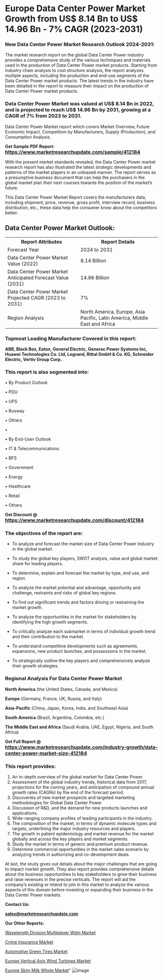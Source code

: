 # Europe Data Center Power Market Growth from US$ 8.14 Bn to US$ 14.96 Bn - 7% CAGR (2023-2031)

<strong><h3>New Data Center Power Market Research Outlook 2024-2031:</h3></strong>

The market research report on the global Data Center Power industry provides a comprehensive study of the various techniques and materials used in the production of Data Center Power market products. Starting from industry chain analysis to cost structure analysis, the report analyzes multiple aspects, including the production and end-use segments of the Data Center Power market products. The latest trends in the industry have been detailed in the report to measure their impact on the production of Data Center Power market products.

<strong><h3>Data Center Power Market was valued at US$ 8.14 Bn in 2022, and is projected to reach US$ 14.96 Bn by 2031, growing at a CAGR of 7% from 2023 to 2031.</h3></strong>

Data Center Power Market report which covers Market Overview, Future Economic Impact, Competition by Manufacturers, Supply (Production), and Consumption Analysis.

<strong>Get Sample PDF Report: <a href=https://www.marketresearchupdate.com/sample/412184><font size=3 color=#0000ff>https://www.marketresearchupdate.com/sample/412184</font></a></strong>

With the present market standards revealed, the Data Center Power market research report has also illustrated the latest strategic developments and patterns of the market players in an unbiased manner. The report serves as a presumptive business document that can help the purchasers in the global market plan their next courses towards the position of the market’s future.

This Data Center Power Market Report covers the manufacturers data, including shipment, price, revenue, gross profit, interview record, business distribution, etc., these data help the consumer know about the competitors better.

<html>
<body>

<h2>Data Center Power Market Outlook:</h2>

<table>
  <tr>
    <th>Report Attributes</th>
    <th>Report Details</th>
  </tr>
  <tr>
    <td>Forecast Year</td>
    <td>2024 to 2031</td>
  </tr>
  <tr>
    <td>Data Center Power Market Value (2022)</td>
    <td>8.14 Billion</td>
  </tr>
  <tr>
    <td>Data Center Power Market Anticipated Forecast Value (2031)</td>
    <td>14.96 Billion</td>
  </tr>
  <tr>
    <td>Data Center Power Market Projected CAGR (2023 to 2031)</td>
    <td>7%</td>
  </tr>
  <tr>
    <td>Region Analysis</td>
    <td>North America, Europe, Asia Pacific, Latin America, Middle East and Africa</td>
  </tr>
</table>

</body>
</html>

<strong><h3>Topmost Leading Manufacturer Covered in this report:</h3></strong>

<strong>ABB, Black Box, Eaton, General Electric, Generac Power Systems Inc, Huawei Technologies Co. Ltd, Legrand, Rittal GmbH & Co. KG, Schneider Electric, Vertiv Group Corp.</strong>

<strong><h3>This report is also segmented into:</h3></strong>

• By Product Outlook 

• PDU

• UPS

• Busway

• Others

• 

• By End-User Outlook

• IT & Telecommunications

• BFS

• Government

• Energy

• Healthcare

• Retail

• Others

<strong>Get Discount @ <a href=https://www.marketresearchupdate.com/discount/412184><font size=3 color=#0000ff>https://www.marketresearchupdate.com/discount/412184</font></a></strong>

<strong><h3>The objectives of the report are:</h3></strong>

- To analyze and forecast the market size of Data Center Power Industry in the global market.

- To study the global key players, SWOT analysis, value and global market share for leading players.

- To determine, explain and forecast the market by type, end use, and region.

- To analyze the market potential and advantage, opportunity and challenge, restraints and risks of global key regions.

- To find out significant trends and factors driving or restraining the market growth.

- To analyze the opportunities in the market for stakeholders by identifying the high growth segments.

- To critically analyze each submarket in terms of individual growth trend and their contribution to the market.

- To understand competitive developments such as agreements, expansions, new product launches, and possessions in the market.

- To strategically outline the key players and comprehensively analyze their growth strategies.

<strong><h3>Regional Analysis For Data Center Power Market</h3></strong>

<strong>North America</strong> (the United States, Canada, and Mexico)

<strong>Europe</strong> (Germany, France, UK, Russia, and Italy)

<strong>Asia-Pacific</strong> (China, Japan, Korea, India, and Southeast Asia)

<strong>South America</strong> (Brazil, Argentina, Colombia, etc.)

<strong>The Middle East and Africa</strong> (Saudi Arabia, UAE, Egypt, Nigeria, and South Africa)

<strong>Get Full Report @ <a href=https://www.marketresearchupdate.com/industry-growth/data-center-power-market-size-412184><font size=3 color=#0000ff>https://www.marketresearchupdate.com/industry-growth/data-center-power-market-size-412184</font></a></strong>

<strong><h3>This report provides:</h3></strong>
<ol>
  <li>An in-depth overview of the global market for Data Center Power.</li>
  <li>Assessment of the global industry trends, historical data from 2017, projections for the coming years, and anticipation of compound annual growth rates (CAGRs) by the end of the forecast period.</li>
  <li>Discoveries of new market prospects and targeted marketing methodologies for Global Data Center Power</li>
  <li>Discussion of R&amp;D, and the demand for new products launches and applications.</li>
  <li>Wide-ranging company profiles of leading participants in the industry.</li>
  <li>The composition of the market, in terms of dynamic molecule types and targets, underlining the major industry resources and players.</li>
  <li>The growth in patient epidemiology and market revenue for the market globally and across the key players and market segments.</li>
  <li>Study the market in terms of generic and premium product revenue.</li>
  <li>Determine commercial opportunities in the market sales scenario by analyzing trends in authorizing and co-development deals.</li>
</ol>

At last, the study gives out details about the major challenges that are going to impact market growth. They also report provides comprehensive details about the business opportunities to key stakeholders to grow their business and raise revenues in the precise verticals. The report will aid the company’s existing or intend to join in this market to analyze the various aspects of this domain before investing or expanding their business in the Data Center Power markets.

<strong>Contact Us:</strong>

<strong>sales@marketresearchupdate.com</strong>

<strong>Our Other Reports:</strong>

<a href=https://www.linkedin.com/pulse/wavelength-division-multiplexer-wdm-market-2023>Wavelength Division Multiplexer Wdm Market</a>

<a href=https://www.linkedin.com/pulse/crime-insurance-market-industry-analysis-segments>Crime Insurance Market</a>

<a href=https://www.linkedin.com/pulse/automotive-green-tires-market-sizing-up-anticipating-trends>Automotive Green Tires Market</a>

<a href=https://www.linkedin.com/pulse/europe-vertical-axis-wind-turbines-market-2023>Europe Vertical Axis Wind Turbines Market</a>

<a href=https://www.linkedin.com/pulse/europe-skim-milk-whole-market-analysis-outlooks>Europe Skim Milk Whole Market</a>"
![image](https://github.com/rutujamande/Market-Report-Analysis/assets/158454097/9a8f19d3-5be0-42b1-9446-085d95996bf2)
